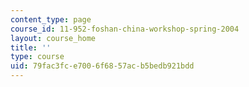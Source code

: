 ```yaml
---
content_type: page
course_id: 11-952-foshan-china-workshop-spring-2004
layout: course_home
title: ''
type: course
uid: 79fac3fc-e700-6f68-57ac-b5bedb921bdd
---
```

